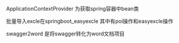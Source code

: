 ApplicationContextProvider  为获取spring容器中bean类

批量导入excle在springboot_easyexcle    其中有poi操作和easyexcle操作


swagger2word  是将swagger转化为word文档项目